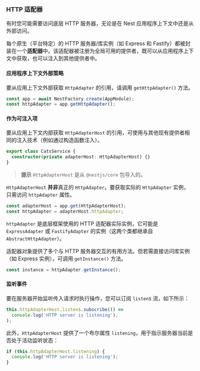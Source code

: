 ### HTTP 适配器

有时您可能需要访问底层 HTTP 服务器，无论是在 Nest 应用程序上下文中还是从外部访问。

每个原生（平台特定）的 HTTP 服务器/库实例（如 Express 和 Fastify）都被封装在一个**适配器**中。该适配器被注册为全局可用的提供者，既可以从应用程序上下文中获取，也可以注入到其他提供者中。

#### 应用程序上下文外部策略

要从应用上下文外部获取 `HttpAdapter` 的引用，请调用 `getHttpAdapter()` 方法。

```typescript
const app = await NestFactory.create(AppModule);
const httpAdapter = app.getHttpAdapter();
```

#### 作为可注入项

要从应用上下文内部获取 `HttpAdapterHost` 的引用，可使用与其他现有提供者相同的注入技术（例如通过构造函数注入）。

```typescript
export class CatsService {
  constructor(private adapterHost: HttpAdapterHost) {}
}
```

> **提示** `HttpAdapterHost` 是从 `@nestjs/core` 包导入的。

`HttpAdapterHost` **并非**真正的 `HttpAdapter`。要获取实际的 `HttpAdapter` 实例，只需访问 `httpAdapter` 属性。

```typescript
const adapterHost = app.get(HttpAdapterHost);
const httpAdapter = adapterHost.httpAdapter;
```

`httpAdapter` 是底层框架使用的 HTTP 适配器实际实例，它可能是 `ExpressAdapter` 或 `FastifyAdapter` 的实例（这两个类都继承自 `AbstractHttpAdapter`）。

适配器对象提供了多个与 HTTP 服务器交互的有用方法。但若需直接访问库实例（如 Express 实例），可调用 `getInstance()` 方法。

```typescript
const instance = httpAdapter.getInstance();
```

#### 监听事件

要在服务器开始监听传入请求时执行操作，您可以订阅 `listen$` 流，如下所示：

```typescript
this.httpAdapterHost.listen$.subscribe(() =>
  console.log('HTTP server is listening'),
);
```

此外，`HttpAdapterHost` 提供了一个布尔属性 `listening`，用于指示服务器当前是否处于活动监听状态：

```typescript
if (this.httpAdapterHost.listening) {
  console.log('HTTP server is listening');
}
```